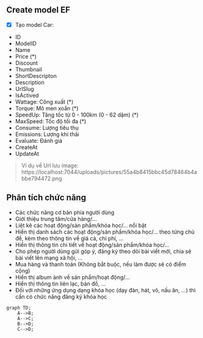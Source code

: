 ## Create model EF

- [x] Tạo model Car:
- ID
- ModelID
- Name
- Price (\*)
- Discount
- Thumbnail
- ShortDescripton
- Description
- UrlSlug
- IsActived
- Wattage: Công xuất (\*)
- Torque: Mô men xoắn (\*)
- SpeedUp: Tăng tốc từ 0 - 100km (0 - 62 dặm) (\*)
- MaxSpeed: Tốc độ tối đa (\*)
- Consume: Lượng tiêu thụ
- Emissions: Lượng khí thải
- Evaluate: Đánh giá
- CreateAt
- UpdateAt

> Ví dụ về Url lưu image:
> https://localhost:7044/uploads/pictures/55a4b8415bbc45d78464b4abbe794472.png

## Phân tích chức năng

- Các chức năng cơ bản phía người dùng
- Giới thiệu trung tâm/cửa hàng/…
- Liệt kê các hoạt động/sản phẩm/khóa học/… nổi bật
- Hiển thị danh sách các hoạt động/sản phẩm/khóa học/… theo từng chủ đề, kèm theo thông tin về giá cả, chi phí, …
- Hiển thị thông tin chi tiết về hoạt động/sản phẩm/khóa học/…
- Cho phép người dùng gửi góp ý, đăng ký theo dõi bài viết mới, chia sẻ bài viết lên mạng xã hội, …
- Mua hàng và thanh toán (Không bắt buộc, nếu làm được sẽ có điểm cộng)
- Hiển thị album ảnh về sản phẩm/hoạt động/…
- Hiển thị thông tin liên lạc, bản đồ, …
- Đối với những ứng dụng dạng khóa học (dạy đàn, hát, võ, nấu ăn, ...) thì cần có chức năng đăng ký khóa học

```mermaid
graph TD;
    A-->B;
    A-->C;
    B-->D;
    C-->D;
```
